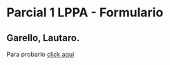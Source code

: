 # Parcial 1 LPPA - Formulario   

## Garello, Lautaro.    

Para probarlo [click aquí](https://garellolautaro.github.io/PARCIAL-1_LPPA/.)